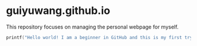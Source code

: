 # guiyuwang.github.io

This repository focuses on managing the personal webpage for myself.

```C
printf("Hello world! I am a beginner in GitHub and this is my first try with Markdown!\r\n");
```
